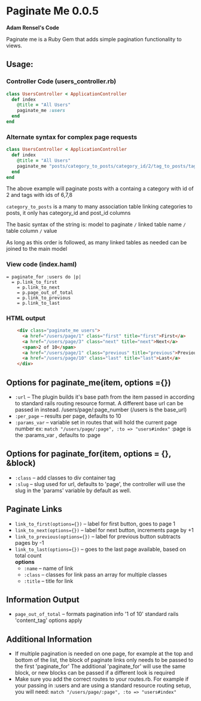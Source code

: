 # Paginate Me 0.0.5  

**Adam Rensel's Code**  

Paginate me is a Ruby Gem that adds simple pagination functionality to views.  

## Usage:
### Controller Code (users_controller.rb)

```ruby
class UsersController < ApplicationController
  def index
    @title = "All Users"
    paginate_me :users
  end
end
```
### Alternate syntax for complex page requests
```ruby
class UsersController < ApplicationController
  def index
    @title = "All Users"
    paginate_me "posts/category_to_posts/category_id/2/tag_to_posts/tag_id/6,7,8"
  end
end
``` 
The above example will paginate posts with a containg a category with id of 2 and tags with ids of 6,7,8

`category_to_posts` is a many to many association table linking categories to posts, it only has category_id and post_id columns

The basic syntax of the string is:
model to paginate `/` linked table name `/` table column `/` value

As long as this order is followed, as many linked tables as needed can be joined to the main model

### View code (index.haml)  
 
```haml
= paginate_for :users do |p|
  = p.link_to_first
	= p.link_to_next
	= p.page_out_of_total
	= p.link_to_previous
	= p.link_to_last
```
### HTML output

```html
    <div class="paginate_me users"> 
      <a href="/users/page/1" class="first" title="first">First</a>              
      <a href="/users/page/3" class="next" title="next">Next</a> 
      <span>2 of 10</span> 
      <a href="/users/page/1" class="previous" title="previous">Previous</a> 
      <a href="/users/page/10" class="last" title="last">Last</a> 
    </div>
```  
## Options for paginate_me(item, options ={})  
* `:url` – The plugin builds it's base path from the item passed in according to standard rails routing resource format. A different base url can be passed in instead. /users/page/:page_number (/users is the base_url)  
* `:per_page` – results per page, defaults to 10  
* `:params_var` – variable set in routes that will hold the current page number ex: ` match "/users/page/:page", :to => "users#index" ` :page is the :params_var , defaults to :page  


## Options for paginate_for(item, options = {}, &block)  
* `:class` – add classes to div container tag  
* `:slug` – slug used for url, defaults to 'page', the controller will use the slug in the 'params' variable by default as well.  


## Paginate Links  
* `link_to_first(options={})` – label for first button, goes to page 1  
* `link_to_next(options={})` – label for next button, increments page by +1  
* `link_to_previous(options={})` – label for previous button subtracts pages by -1  
* `link_to_last(options={})` – goes to the last page available, based on total count  
   **options**  
    * `:name` – name of link  
    * `:class` – classes for link pass an array for multiple classes  
    * `:title` – title for link  

## Information Output  
* `page_out_of_total` – formats pagination info '1 of 10' standard rails 'content_tag' options apply  

## Additional Information  
* If multiple pagination is needed on one page, for example at the top and bottom of the list, the block of paginate links only needs to be passed to the first 'paginate_for' The additional 'paginate_for' will use the same block, or new blocks can be passed if a different look is required  
* Make sure you add the correct routes to your routes.rb. For example if your passing in :users and are using a standard resource routing setup, you will need: ` match "/users/page/:page", :to => "users#index" `  

